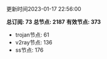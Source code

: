 更新时间2023-01-17 22:56:00

**总订阅: 73**
**总节点: 2187**
**有效节点: 373**
- trojan节点: 61
- v2ray节点: 136
- ss节点: 176
